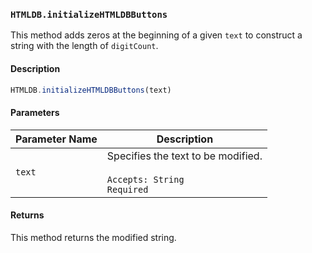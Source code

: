### `HTMLDB.initializeHTMLDBButtons`

This method adds zeros at the beginning of a given `text` to construct a string with the length of `digitCount`.

#### Description

```javascript
HTMLDB.initializeHTMLDBButtons(text)
```

#### Parameters

| Parameter Name             | Description                               |
| -------------------------- | ----------------------------------------- |
| `text` | Specifies the text to be modified.<br><br>`Accepts: String`<br>`Required` |

#### Returns

This method returns the modified string.